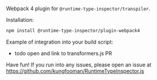 Webpack 4 plugin for `@runtime-type-inspector/transpiler`.

Installation:

```sh
npm install @runtime-type-inspector/plugin-webpack4
```

Example of integration into your build script:

- todo open and link to transformers.js PR

Have fun! If you run into any issues, please open an issue at https://github.com/kungfooman/RuntimeTypeInspector.js
